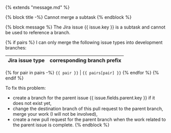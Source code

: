 {% extends "message.md" %}

{% block title -%}
Cannot merge a subtask
{% endblock %}

{% block message %}
The Jira issue {{ issue.key }} is a subtask and cannot be used to reference a branch.

{% if pairs %}
I can only merge the following issue types into development branches:

Jira issue type  |  corresponding branch prefix
-----------------|------------------
{% for pair in pairs -%}
`{{ pair }}` | `{{ pairs[pair] }}`
{% endfor %}
{% endif %}

To fix this problem:

- create a branch for the parent issue {{ issue.fields.parent.key }} if it does not exist yet,
- change the destination branch of this pull request to the parent branch, merge your work (I will not be involved),
- create a new pull request for the parent branch when the work related to the parent issue is complete.
{% endblock %}

